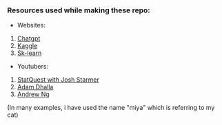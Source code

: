 ### Resources used while making these repo:

* Websites:

1. [Chatgpt](https://chatgpt.com)
2. [Kaggle](https://www.kaggle.com)
3. [Sk-learn](https://scikit-learn.org/stable/)

* Youtubers:
  
1. [StatQuest with Josh Starmer](https://www.youtube.com/@statquest)
2. [Adam Dhalla](https://www.youtube.com/watch?v=Ixl3nykKG9M&t=4296s)
3. [Andrew Ng](https://youtube.com/playlist?list=PLoROMvodv4rMiGQp3WXShtMGgzqpfVfbU&si=E77Dv-I2DgGyi3yQ)

(In many examples, i have used the name "miya" which is referring to my cat)
